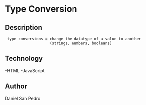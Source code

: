 # Type Conversion

## Description

     type conversions = change the datatype of a value to another
                        (strings, numbers, booleans)

## Technology

-HTML
-JavaScript

## Author

Daniel San Pedro
